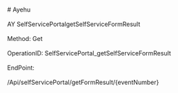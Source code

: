 <br>#     Ayehu</br>
<br>AY SelfServicePortalgetSelfServiceFormResult</br>
<br>Method: Get</br>
<br>OperationID: SelfServicePortal_getSelfServiceFormResult</br>
<br>EndPoint:</br>
<br>/Api/selfServicePortal/getFormResult/{eventNumber}</br>
